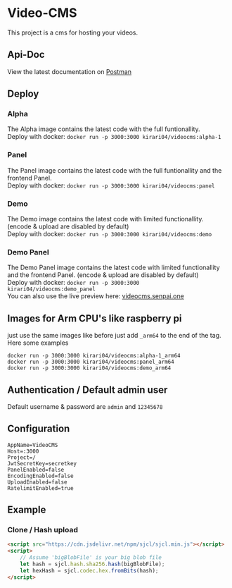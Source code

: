 # Video-CMS
This project is a cms for hosting your videos.

## Api-Doc

View the latest documentation on <a href="https://documenter.getpostman.com/view/15650779/2s93CPrY2w" target="_blank">Postman</a>

## Deploy

### Alpha
The Alpha image contains the latest code with the full funtionallity.<br>
Deploy with docker: `docker run -p 3000:3000 kirari04/videocms:alpha-1` <br>

### Panel
The Panel image contains the latest code with the full funtionallity and the frontend Panel.<br>
Deploy with docker: `docker run -p 3000:3000 kirari04/videocms:panel` <br>

### Demo
The Demo image contains the latest code with limited functionallity. (encode & upload are disabled by default)<br>
Deploy with docker: `docker run -p 3000:3000 kirari04/videocms:demo` <br>

### Demo Panel
The Demo Panel image contains the latest code with limited functionallity and the frontend Panel. (encode & upload are disabled by default)<br>
Deploy with docker: `docker run -p 3000:3000 kirari04/videocms:demo_panel` <br>
You can also use the live preview here: <a href="https://videocms.senpai.one/" target="_blank">videocms.senpai.one</a>


## Images for Arm CPU's like raspberry pi
just use the same images like before just add  `_arm64` to the end of the tag. <br>
Here some examples
```
docker run -p 3000:3000 kirari04/videocms:alpha-1_arm64
docker run -p 3000:3000 kirari04/videocms:panel_arm64
docker run -p 3000:3000 kirari04/videocms:demo_arm64
```

## Authentication / Default admin user
Default username & password are `admin` and `12345678`

## Configuration
```
AppName=VideoCMS
Host=:3000
Project=/
JwtSecretKey=secretkey
PanelEnabled=false
EncodingEnabled=false
UploadEnabled=false
RatelimitEnabled=true
```

## Example

### Clone / Hash upload

```html
<script src="https://cdn.jsdelivr.net/npm/sjcl/sjcl.min.js"></script>
<script>
    // Assume 'bigBlobFile' is your big blob file
    let hash = sjcl.hash.sha256.hash(bigBlobFile);
    let hexHash = sjcl.codec.hex.fromBits(hash);
</script>
```